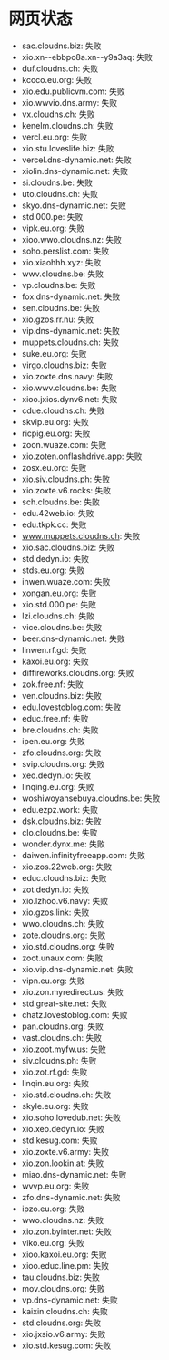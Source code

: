 # 网页状态
- sac.cloudns.biz: 失败
- xio.xn--ebbpo8a.xn--y9a3aq: 失败
- duf.cloudns.ch: 失败
- kcoco.eu.org: 失败
- xio.edu.publicvm.com: 失败
- xio.wwvio.dns.army: 失败
- vx.cloudns.ch: 失败
- kenelm.cloudns.ch: 失败
- vercl.eu.org: 失败
- xio.stu.loveslife.biz: 失败
- vercel.dns-dynamic.net: 失败
- xiolin.dns-dynamic.net: 失败
- si.cloudns.be: 失败
- uto.cloudns.ch: 失败
- skyo.dns-dynamic.net: 失败
- std.000.pe: 失败
- vipk.eu.org: 失败
- xioo.wwo.cloudns.nz: 失败
- soho.perslist.com: 失败
- xio.xiaohhh.xyz: 失败
- wwv.cloudns.be: 失败
- vp.cloudns.be: 失败
- fox.dns-dynamic.net: 失败
- sen.cloudns.be: 失败
- xio.gzos.rr.nu: 失败
- vip.dns-dynamic.net: 失败
- muppets.cloudns.ch: 失败
- suke.eu.org: 失败
- virgo.cloudns.biz: 失败
- xio.zoxte.dns.navy: 失败
- xio.wwv.cloudns.be: 失败
- xioo.jxios.dynv6.net: 失败
- cdue.cloudns.ch: 失败
- skvip.eu.org: 失败
- ricpig.eu.org: 失败
- zoon.wuaze.com: 失败
- xio.zoten.onflashdrive.app: 失败
- zosx.eu.org: 失败
- xio.siv.cloudns.ph: 失败
- xio.zoxte.v6.rocks: 失败
- sch.cloudns.be: 失败
- edu.42web.io: 失败
- edu.tkpk.cc: 失败
- www.muppets.cloudns.ch: 失败
- xio.sac.cloudns.biz: 失败
- std.dedyn.io: 失败
- stds.eu.org: 失败
- inwen.wuaze.com: 失败
- xongan.eu.org: 失败
- xio.std.000.pe: 失败
- lzi.cloudns.ch: 失败
- vice.cloudns.be: 失败
- beer.dns-dynamic.net: 失败
- linwen.rf.gd: 失败
- kaxoi.eu.org: 失败
- diffireworks.cloudns.org: 失败
- zok.free.nf: 失败
- ven.cloudns.biz: 失败
- edu.lovestoblog.com: 失败
- educ.free.nf: 失败
- bre.cloudns.ch: 失败
- ipen.eu.org: 失败
- zfo.cloudns.org: 失败
- svip.cloudns.org: 失败
- xeo.dedyn.io: 失败
- linqing.eu.org: 失败
- woshiwoyansebuya.cloudns.be: 失败
- edu.ezpz.work: 失败
- dsk.cloudns.biz: 失败
- clo.cloudns.be: 失败
- wonder.dynx.me: 失败
- daiwen.infinityfreeapp.com: 失败
- xio.zos.22web.org: 失败
- educ.cloudns.biz: 失败
- zot.dedyn.io: 失败
- xio.lzhoo.v6.navy: 失败
- xio.gzos.link: 失败
- wwo.cloudns.ch: 失败
- zote.cloudns.org: 失败
- xio.std.cloudns.org: 失败
- zoot.unaux.com: 失败
- xio.vip.dns-dynamic.net: 失败
- vipn.eu.org: 失败
- xio.zon.myredirect.us: 失败
- std.great-site.net: 失败
- chatz.lovestoblog.com: 失败
- pan.cloudns.org: 失败
- vast.cloudns.ch: 失败
- xio.zoot.myfw.us: 失败
- siv.cloudns.ph: 失败
- xio.zot.rf.gd: 失败
- linqin.eu.org: 失败
- xio.std.cloudns.ch: 失败
- skyle.eu.org: 失败
- xio.soho.lovedub.net: 失败
- xio.xeo.dedyn.io: 失败
- std.kesug.com: 失败
- xio.zoxte.v6.army: 失败
- xio.zon.lookin.at: 失败
- miao.dns-dynamic.net: 失败
- wvvp.eu.org: 失败
- zfo.dns-dynamic.net: 失败
- ipzo.eu.org: 失败
- wwo.cloudns.nz: 失败
- xio.zon.byinter.net: 失败
- viko.eu.org: 失败
- xioo.kaxoi.eu.org: 失败
- xioo.educ.line.pm: 失败
- tau.cloudns.biz: 失败
- mov.cloudns.org: 失败
- vp.dns-dynamic.net: 失败
- kaixin.cloudns.ch: 失败
- std.cloudns.org: 失败
- xio.jxsio.v6.army: 失败
- xio.std.kesug.com: 失败
